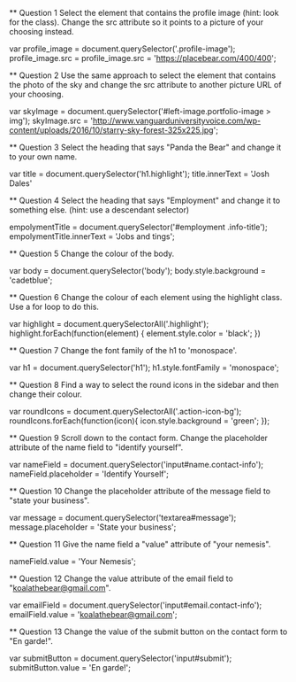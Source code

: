 ** Question 1
Select the element that contains the profile image (hint: look for the class). Change the src attribute so it points to a picture of your choosing instead.

var profile_image = document.querySelector('.profile-image');
profile_image.src = profile_image.src = 'https://placebear.com/400/400';


** Question 2
Use the same approach to select the element that contains the photo of the sky and change the src attribute to another picture URL of your choosing.

var skyImage = document.querySelector('#left-image.portfolio-image > img');
skyImage.src = 'http://www.vanguarduniversityvoice.com/wp-content/uploads/2016/10/starry-sky-forest-325x225.jpg';


** Question 3
Select the heading that says "Panda the Bear" and change it to your own name.

var title = document.querySelector('h1.highlight');
title.innerText = 'Josh Dales'


** Question 4
Select the heading that says "Employment" and change it to something else. (hint: use a descendant selector)

empolymentTitle = document.querySelector('#employment .info-title');
empolymentTitle.innerText = 'Jobs and tings';


** Question 5
Change the colour of the body.

var body = document.querySelector('body');
body.style.background = 'cadetblue';


** Question 6
Change the colour of each element using the highlight class. Use a for loop to do this.

var highlight = document.querySelectorAll('.highlight');
highlight.forEach(function(element) {
    element.style.color = 'black';
})


** Question 7
Change the font family of the h1 to 'monospace'.

var h1 = document.querySelector('h1');
h1.style.fontFamily = 'monospace';


** Question 8
Find a way to select the round icons in the sidebar and then change their colour.

var roundIcons = document.querySelectorAll('.action-icon-bg');
roundIcons.forEach(function(icon){
    icon.style.background = 'green';
});


** Question 9
Scroll down to the contact form. Change the placeholder attribute of the name field to "identify yourself".

var nameField = document.querySelector('input#name.contact-info');
nameField.placeholder = 'Identify Yourself';


** Question 10
Change the placeholder attribute of the message field to "state your business".

var message = document.querySelector('textarea#message');
message.placeholder = 'State your business';


** Question 11
Give the name field a "value" attribute of "your nemesis".

nameField.value = 'Your Nemesis';


** Question 12
Change the value attribute of the email field to "koalathebear@gmail.com".

var emailField = document.querySelector('input#email.contact-info');
emailField.value = 'koalathebear@gmail.com';


** Question 13
Change the value of the submit button on the contact form to "En garde!".

var submitButton = document.querySelector('input#submit');
submitButton.value = 'En garde!';
